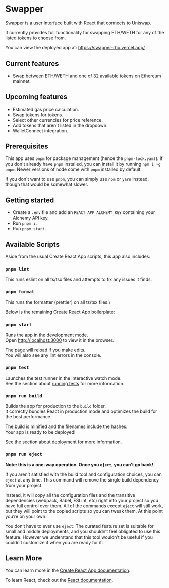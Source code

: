 # Swapper

Swapper is a user interface built with React that connects to Uniswap.

It currently provides full functionality for swapping ETH/WETH for any of the listed tokens to choose from.

You can view the deployed app at: https://swapper-rho.vercel.app/

## Current features

- Swap between ETH/WETH and one of 32 available tokens on Ethereum mainnet.

## Upcoming features

- Estimated gas price calculation.
- Swap tokens for tokens.
- Select other currencies for price reference.
- Add tokens that aren't listed in the dropdown.
- WalletConnect integration.

## Prerequisites

This app uses `pnpm` for package management (hence the `pnpm-lock.yaml`). If you don't already have `pnpm` installed, you can install it by running `npm i -g pnpm`. Newer versions of node come with `pnpm` installed by default.

If you don't want to use `pnpm`, you can simply use `npm` or `yarn` instead, though that would be somewhat slower.

## Getting started

- Create a `.env` file and add an `REACT_APP_ALCHEMY_KEY` containing your Alchemy API key.
- Run `pnpm i`.
- Run `pnpm start`.

## Available Scripts

Aside from the usual Create React App scripts, this app also includes:

### `pnpm lint`

This runs eslint on all ts/tsx files and attempts to fix any issues it finds.

### `pnpm format`

This runs the formatter (prettier) on all ts/tsx files.\

Below is the remaining Create React App boilerplate:

### `pnpm start`

Runs the app in the development mode.\
Open [http://localhost:3000](http://localhost:3000) to view it in the browser.

The page will reload if you make edits.\
You will also see any lint errors in the console.

### `pnpm test`

Launches the test runner in the interactive watch mode.\
See the section about [running tests](https://facebook.github.io/create-react-app/docs/running-tests) for more information.

### `pnpm run build`

Builds the app for production to the `build` folder.\
It correctly bundles React in production mode and optimizes the build for the best performance.

The build is minified and the filenames include the hashes.\
Your app is ready to be deployed!

See the section about [deployment](https://facebook.github.io/create-react-app/docs/deployment) for more information.

### `pnpm run eject`

**Note: this is a one-way operation. Once you `eject`, you can’t go back!**

If you aren’t satisfied with the build tool and configuration choices, you can `eject` at any time. This command will remove the single build dependency from your project.

Instead, it will copy all the configuration files and the transitive dependencies (webpack, Babel, ESLint, etc) right into your project so you have full control over them. All of the commands except `eject` will still work, but they will point to the copied scripts so you can tweak them. At this point you’re on your own.

You don’t have to ever use `eject`. The curated feature set is suitable for small and middle deployments, and you shouldn’t feel obligated to use this feature. However we understand that this tool wouldn’t be useful if you couldn’t customize it when you are ready for it.

## Learn More

You can learn more in the [Create React App documentation](https://facebook.github.io/create-react-app/docs/getting-started).

To learn React, check out the [React documentation](https://reactjs.org/).

